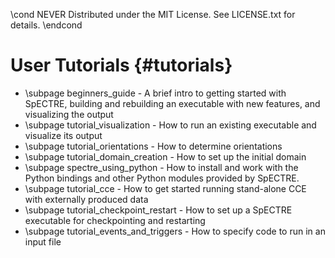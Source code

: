 \cond NEVER
Distributed under the MIT License.
See LICENSE.txt for details.
\endcond
# User Tutorials {#tutorials}

- \subpage beginners_guide - A brief intro to getting started with SpECTRE,
  building and rebuilding an executable with new features, and visualizing the
  output
- \subpage tutorial_visualization - How to run an existing executable and
  visualize its output
- \subpage tutorial_orientations - How to determine orientations
- \subpage tutorial_domain_creation - How to set up the initial domain
- \subpage spectre_using_python - How to install and work with the Python
  bindings and other Python modules provided by SpECTRE.
- \subpage tutorial_cce - How to get started running stand-alone CCE with
  externally produced data
- \subpage tutorial_checkpoint_restart - How to set up a SpECTRE executable for
  checkpointing and restarting
- \subpage tutorial_events_and_triggers - How to specify code to run in an input
  file
